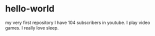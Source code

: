 # hello-world
my very first repository
I have 104 subscribers in youtube. 
I play video games.
I really love sleep.
